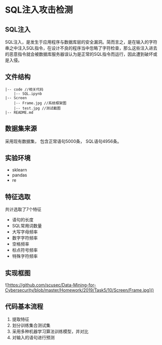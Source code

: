 # SQL注入攻击检测

## SQL注入
SQL注入，是发生于应用程序与数据库层的安全漏洞。简而言之，是在输入的字符串之中注入SQL指令，在设计不良的程序当中忽略了字符检查，那么这些注入进去的恶意指令就会被数据库服务器误认为是正常的SQL指令而运行，因此遭到破坏或是入侵。

## 文件结构
  ```
  |-- code //相关代码
      |-- SQL.ipynb
  |-- Screen
      |-- Frame.jpg //系统框架图
      |-- test.jpg //测试截图
  |-- README.md
  ```

## 数据集来源
采用现有数据集，
包含正常语句5000条，
SQL语句4956条。

## 实验环境
 - sklearn
 - pandas
 - re

## 特征选取
共计选取了7个特征
 - 语句的长度
 - SQL常用词数量
 - 大写字母频率
 - 数字字符频率
 - 空格频率
 - 标点符号频率
 - 特殊字符频率

## 实现框图

![https://github.com/scusec/Data-Mining-for-Cybersecurity/blob/master/Homework/2019/Task5/10/Screen/Frame.jpg]()


## 代码基本流程
1. 提取特征
2. 划分训练集合测试集
3. 采用多种机器学习算法训练模型，并对比
4. 对输入的语句进行预测


